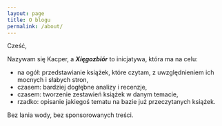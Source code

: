 ```yaml
---
layout: page
title: O blogu
permalink: /about/
---
```


Cześć,

Nazywam się Kacper, a ***Xięgozbiór*** to inicjatywa, która ma na celu:

- na ogół: przedstawianie książek, które czytam, z uwzględnieniem ich mocnych i słabych stron,
- czasem: bardziej dogłębne analizy i recenzje,
- czasem: tworzenie zestawień książek w danym temacie,
- rzadko: opisanie jakiegoś tematu na bazie już przeczytanych książek.

Bez lania wody, bez sponsorowanych treści.
